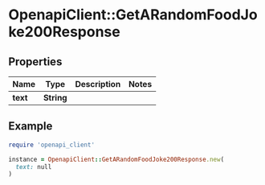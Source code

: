 # OpenapiClient::GetARandomFoodJoke200Response

## Properties

| Name | Type | Description | Notes |
| ---- | ---- | ----------- | ----- |
| **text** | **String** |  |  |

## Example

```ruby
require 'openapi_client'

instance = OpenapiClient::GetARandomFoodJoke200Response.new(
  text: null
)
```

